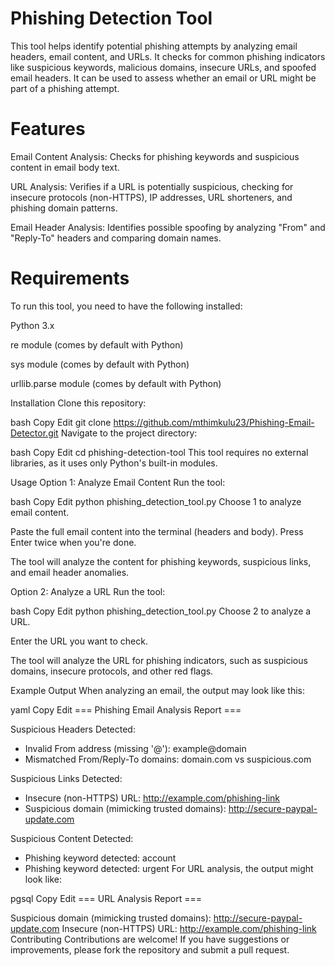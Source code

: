 # Phishing Detection Tool

This tool helps identify potential phishing attempts by analyzing email headers, email content, and URLs. It checks for common phishing indicators like suspicious keywords, malicious domains, insecure URLs, and spoofed email headers. It can be used to assess whether an email or URL might be part of a phishing attempt.

# Features
Email Content Analysis: Checks for phishing keywords and suspicious content in email body text.

URL Analysis: Verifies if a URL is potentially suspicious, checking for insecure protocols (non-HTTPS), IP addresses, URL shorteners, and phishing domain patterns.

Email Header Analysis: Identifies possible spoofing by analyzing "From" and "Reply-To" headers and comparing domain names.

# Requirements
To run this tool, you need to have the following installed:

Python 3.x

re module (comes by default with Python)

sys module (comes by default with Python)

urllib.parse module (comes by default with Python)

Installation
Clone this repository:

bash
Copy
Edit
git clone https://github.com/mthimkulu23/Phishing-Email-Detector.git
Navigate to the project directory:

bash
Copy
Edit
cd phishing-detection-tool
This tool requires no external libraries, as it uses only Python's built-in modules.

Usage
Option 1: Analyze Email Content
Run the tool:

bash
Copy
Edit
python phishing_detection_tool.py
Choose 1 to analyze email content.

Paste the full email content into the terminal (headers and body). Press Enter twice when you're done.

The tool will analyze the content for phishing keywords, suspicious links, and email header anomalies.

Option 2: Analyze a URL
Run the tool:

bash
Copy
Edit
python phishing_detection_tool.py
Choose 2 to analyze a URL.

Enter the URL you want to check.

The tool will analyze the URL for phishing indicators, such as suspicious domains, insecure protocols, and other red flags.

Example Output
When analyzing an email, the output may look like this:

yaml
Copy
Edit
=== Phishing Email Analysis Report ===

Suspicious Headers Detected:
 - Invalid From address (missing '@'): example@domain
 - Mismatched From/Reply-To domains: domain.com vs suspicious.com

Suspicious Links Detected:
 - Insecure (non-HTTPS) URL: http://example.com/phishing-link
 - Suspicious domain (mimicking trusted domains): http://secure-paypal-update.com

Suspicious Content Detected:
 - Phishing keyword detected: account
 - Phishing keyword detected: urgent
For URL analysis, the output might look like:

pgsql
Copy
Edit
=== URL Analysis Report ===

Suspicious domain (mimicking trusted domains): http://secure-paypal-update.com
Insecure (non-HTTPS) URL: http://example.com/phishing-link
Contributing
Contributions are welcome! If you have suggestions or improvements, please fork the repository and submit a pull request.

